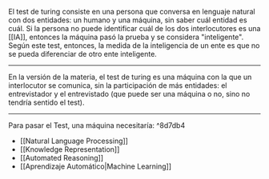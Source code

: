 El test de turing consiste en una persona que conversa en lenguaje natural con dos entidades: un humano y una máquina, sin saber cuál entidad es cuál. Si la persona no puede identificar cuál de los dos interlocutores es una [[IA]], entonces la máquina pasó la prueba y se considera "inteligente".
Según este test, entonces, la medida de la inteligencia de un ente es que no se pueda diferenciar de otro ente inteligente.
***
En la versión de la materia, el test de turing es una máquina con la que un interlocutor se comunica, sin la participación de más entidades: el entrevistador y el entrevistado (que puede ser una máquina o no, sino no tendría sentido el test).
***
Para pasar el Test, una máquina necesitaría: ^8d7db4
- [[Natural Language Processing]]
- [[Knowledge Representation]]
- [[Automated Reasoning]]
- [[Aprendizaje Automático|Machine Learning]]